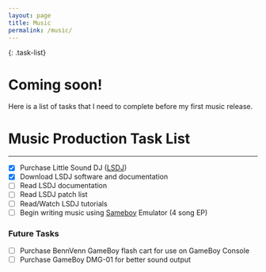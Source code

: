 ```yaml
---
layout: page
title: Music
permalink: /music/
---
```


{: .task-list}

# Coming soon!

Here is a list of tasks that I need to complete before my first music release.

# Music Production Task List
---
<p></p>

- [x] Purchase Little Sound DJ ([LSDJ][lsdj])
- [x] Download LSDJ software and documentation
- [ ] Read LSDJ documentation
- [ ] Read LSDJ patch list
- [ ] Read/Watch LSDJ tutorials
- [ ] Begin writing music using [Sameboy][sameboy] Emulator (4 song EP)
<p></p>

### Future Tasks
- [ ] Purchase BennVenn GameBoy flash cart for use on GameBoy Console
- [ ] Purchase GameBoy DMG-01 for better sound output

[lsdj]: http://littlesounddj.com "LSDJ Website"
[sameboy]: https://sameboy.github.io "Sameboy Website"
